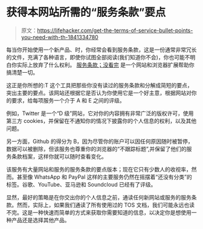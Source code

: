 # 获得本网站所需的“服务条款”要点

> 原文：<https://lifehacker.com/get-the-terms-of-service-bullet-points-you-need-with-th-1841334780>

每当你开始使用一个新产品、时，你经常会看到服务条款，这是一份通常非常冗长的文件，充满了各种语言，即使你试图全部阅读(我们知道你不会)，你也可能不明白你实际上放弃了什么权利。 [服务条款；没看完](https://tosdr.org/) 是一个网站和浏览器扩展帮助你搞清楚一切。



这正是你所想的:T 这个工具把那些你没有读过的服务条款和分解成简短的要点，突出主要的要点。该网站还根据它是否认为你使用它是一个好主意，根据网站对你的要求，给每项服务一个介于 A 和 E 之间的评级。

例如，Twitter 是一个“D 级”网站，它对你的内容拥有非常广泛的版权许可，使用第三方 cookies，并保留在不通知你的情况下披露你的个人信息的权利，以及其他问题。

另一方面，Github 的得分为 B，因为尽管你的账户可以因任何原因随时被暂停，数据可以被删除，但该服务也尊重你的浏览器的“不跟踪标题”,并保留了他们的服务条款档案，这样你就可以随时查看变化。

该服务有大量网站和服务的服务条款的要点版本；现在它只有少数人的收视率，然而。甚至像 WhatsApp 和 PayPal 这样的主要服务仍然在摇摆着“还没有分类”的标签。谷歌、YouTube、亚马逊和 Soundcloud 已经有了评级。

显然，最好的策略是在你交出你的个人信息之前，通读任何新网站或服务的服务条款。然而，实际上，如果我们通读了所有使用过的 TOS 文档，我们可能永远也读不完。这是一种快速而简单的方式来获取你需要知道的信息，以决定你是想使用一种产品还是选择其他产品。